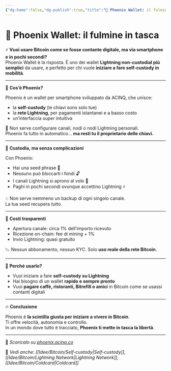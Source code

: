 ```yaml
---
{"dg-home":false,"dg-publish":true,"title":"🧡 Phoenix Wallet: il fulmine in tasca","tags":["Bitcoin","Wallet","Lightning","Custody","Mobile"],"date":"2025-07-09","permalink":"/idee/bitcoin/phoenix-wallet/","dgPassFrontmatter":true}
---
```



# 🧡 Phoenix Wallet: il fulmine in tasca

⚡ **Vuoi usare Bitcoin come se fosse contante digitale, ma via smartphone e in pochi secondi?**  
Phoenix Wallet è la risposta. È uno dei wallet **Lightning non-custodial più semplici** da usare, e perfetto per chi vuole **iniziare a fare self-custody in mobilità**.

---

📱 **Cos’è Phoenix?**

Phoenix è un wallet per smartphone sviluppato da ACINQ, che unisce:
- la **self-custody** (le chiavi sono solo tue)
- la **rete Lightning**, per pagamenti istantanei e a basso costo
- un’interfaccia super intuitiva

🎯 Non serve configurare canali, nodi o nodi Lightning personali.  
Phoenix fa tutto in automatico… **ma resti tu il proprietario delle chiavi.**

---

🔐 **Custodia, ma senza complicazioni**

Con Phoenix:
- Hai una seed phrase 🔑  
- Nessuno può bloccarti i fondi 🔓  
- I canali Lightning si aprono al volo 🚀  
- Paghi in pochi secondi ovunque accettino Lightning ⚡

💡 Non serve nemmeno un backup di ogni singolo canale.  
La tua seed recupera *tutto*.

---

💸 **Costi trasparenti**

- Apertura canale: circa 1% dell’importo ricevuto
- Ricezione on-chain: fee di mining + 1%  
- Invio Lightning: quasi gratuito

📉 Nessun abbonamento, nessun KYC. Solo **uso reale della rete Bitcoin.**

---

🧠 **Perché usarlo?**

- Vuoi iniziare a fare **self-custody su Lightning**  
- Hai bisogno di un wallet **rapido e sempre pronto**  
- Vuoi **pagare caffè, ristoranti, Bitrefill o amici** in Bitcoin come se usassi contanti digitali

---

🔥 **Conclusione**

Phoenix è **la scintilla giusta per iniziare a vivere in Bitcoin**.  
Ti offre velocità, autonomia e controllo.  
In un mondo dove tutto è tracciato, **Phoenix ti mette in tasca la libertà**.

---

🔗 _Scaricalo su [phoenix.acinq.co](https://phoenix.acinq.co)_

📎 _Vedi anche: [[Idee/Bitcoin/Self-custody\|Self-custody]], [[Idee/Bitcoin/Lightning Network\|Lightning Network]], [[Idee/Bitcoin/Coldcard\|Coldcard]]_